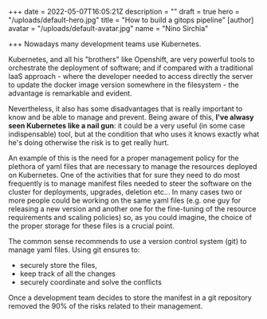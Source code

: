 +++
date = 2022-05-07T16:05:21Z
description = ""
draft = true
hero = "/uploads/default-hero.jpg"
title = "How to build a gitops pipeline"
[author]
avatar = "/uploads/default-avatar.jpg"
name = "Nino Sirchia"

+++
Nowadays many development teams use Kubernetes.

Kubernetes, and all his "brothers" like Openshift, are very powerful tools to orchestrate the deployment of software; and if compared with a traditional IaaS approach - where the developer needed to access directly the server to update the docker image version somewhere in the filesystem - the advantage is remarkable and evident.

Nevertheless, it also has some disadvantages that is really important to know and be able to manage and prevent. Being aware of this, **I've alwasy seen Kubernetes like a nail gun**: it could be a very useful (in some case indispensable) tool, but at the condition that who uses it knows exactly what he's doing otherwise the risk is to get really hurt.

An example of this is the need for a proper management policy for the plethora of yaml files that are necessary to manage the resources deployed on Kubernetes. One of the activities that for sure they need to do most frequently is to manage manifest files needed to steer the software on the cluster for deployments, upgrades, deletion etc... In many cases two or more people could be working on the same yaml files (e.g. one guy for releasing a new version and another one for the fine-tuning of the resource requirements and scaling policies) so, as you could imagine, the choice of the proper storage for these files is a crucial point.

The common sense recommends to use a version control system (git) to manage yaml files. Using git ensures to:

* securely store the files,
* keep track of all the changes
* securely coordinate and solve the conflicts

Once a development team decides to store the manifest in a git repository removed the 90% of the risks related to their management.  